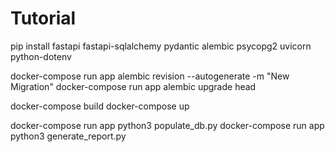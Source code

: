 # Tutorial

pip install fastapi fastapi-sqlalchemy pydantic alembic psycopg2 uvicorn python-dotenv

docker-compose run app alembic revision --autogenerate -m "New Migration"
docker-compose run app alembic upgrade head

docker-compose build
docker-compose up

docker-compose run app python3 populate_db.py
docker-compose run app python3 generate_report.py